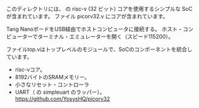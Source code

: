 このディレクトリには、 の risc-v (32 ビット) コアを使用するシンプルな SoC が含まれています。
ファイル picorv32.v にコアが含まれています。

Tang NanoボードをUSB経由でホストコンピュータに接続する。 
ホスト・コンピューターでターミナル・エミュレーターを開く（スピード115200）。

ファイルtop.vはトップレベルのモジュールで、SoCのコンポーネントを統合しています。

* risc-vコア。
* 8192バイトのSRAMメモリー。
* 小さなリセット・コントローラ
* UART（  の simpleuart のラッパー）。
  https://github.com/YosysHQ/picorv32
